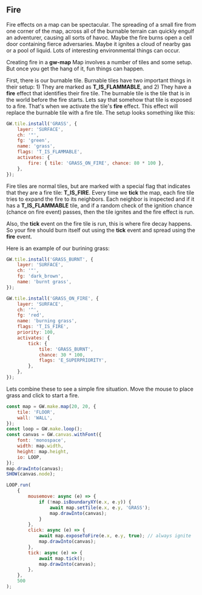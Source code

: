 ## Fire

Fire effects on a map can be spectacular. The spreading of a small fire from one corner of the map, across all of the burnable terrain can quickly engulf an adventurer, causing all sorts of havoc. Maybe the fire burns open a cell door containing fierce adversaries. Maybe it ignites a cloud of nearby gas or a pool of liquid. Lots of interesting environmental things can occur.

Creating fire in a **gw-map** Map involves a number of tiles and some setup. But once you get the hang of it, fun things can happen.

First, there is our burnable tile. Burnable tiles have two important things in their setup: 1) They are marked as **T_IS_FLAMMABLE**, and 2) They have a **fire** effect that identifies their fire tile. The burnable tile is the tile that is in the world before the fire starts. Lets say that somehow that tile is exposed to a fire. That's when we activate the tile's **fire** effect. This effect will replace the burnable tile with a fire tile. The setup looks something like this:

```js
GW.tile.install('GRASS', {
    layer: 'SURFACE',
    ch: '"',
    fg: 'green',
    name: 'grass',
    flags: 'T_IS_FLAMMABLE',
    activates: {
        fire: { tile: 'GRASS_ON_FIRE', chance: 80 * 100 },
    },
});
```

Fire tiles are normal tiles, but are marked with a special flag that indicates that they are a fire tile: **T_IS_FIRE**. Every time we **tick** the map, each fire tile tries to expand the fire to its neighbors. Each neighbor is inspected and if it has a **T_IS_FLAMMABLE** tile, and if a random check of the ignition chance (chance on fire event) passes, then the tile ignites and the fire effect is run.

Also, the **tick** event on the fire tile is run, this is where fire decay happens. So your fire should burn itself out using the **tick** event and spread using the **fire** event.

Here is an example of our burining grass:

```js
GW.tile.install('GRASS_BURNT', {
    layer: 'SURFACE',
    ch: '"',
    fg: 'dark_brown',
    name: 'burnt grass',
});

GW.tile.install('GRASS_ON_FIRE', {
    layer: 'SURFACE',
    ch: '^',
    fg: 'red',
    name: 'burning grass',
    flags: 'T_IS_FIRE',
    priority: 100,
    activates: {
        tick: {
            tile: 'GRASS_BURNT',
            chance: 30 * 100,
            flags: 'E_SUPERPRIORITY',
        },
    },
});
```

Lets combine these to see a simple fire situation. Move the mouse to place grass and click to start a fire.

```js
const map = GW.make.map(20, 20, {
    tile: 'FLOOR',
    wall: 'WALL',
});
const loop = GW.make.loop();
const canvas = GW.canvas.withFont({
    font: 'monospace',
    width: map.width,
    height: map.height,
    io: LOOP,
});
map.drawInto(canvas);
SHOW(canvas.node);

LOOP.run(
    {
        mousemove: async (e) => {
            if (!map.isBoundaryXY(e.x, e.y)) {
                await map.setTile(e.x, e.y, 'GRASS');
                map.drawInto(canvas);
            }
        },
        click: async (e) => {
            await map.exposeToFire(e.x, e.y, true); // always ignite
            map.drawInto(canvas);
        },
        tick: async (e) => {
            await map.tick();
            map.drawInto(canvas);
        },
    },
    500
);
```
